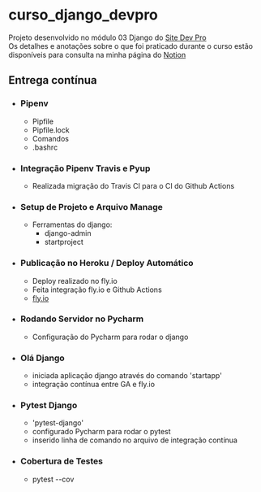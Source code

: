 # curso_django_devpro

Projeto desenvolvido no módulo 03 Django do [Site Dev Pro](https://www.dev.pro.br/)<br>
Os detalhes e anotações sobre o que foi praticado durante o curso estão disponíveis para consulta na minha página do [Notion](https://matheuspdf.notion.site/03-Django-DevPro-230b19c1354d427da77da23566e5aa19?pvs=4)



## Entrega contínua

* ### Pipenv
  * Pipfile
  * Pipfile.lock
  * Comandos
  * .bashrc

* ### Integração Pipenv Travis e Pyup
  * Realizada migração do Travis CI para o CI do Github Actions

* ### Setup de Projeto e Arquivo Manage
  * Ferramentas do django:
    * django-admin
    * startproject


* ### Publicação no Heroku / Deploy Automático
  * Deploy realizado no fly.io
  * Feita integração fly.io e Github Actions
  * [fly.io](https://curso-django-devpro.fly.dev/)
  
* ### Rodando Servidor no Pycharm
  * Configuração do Pycharm para rodar o django 

* ### Olá Django
   * iniciada aplicação django através do comando 'startapp'
   * integração contínua entre GA e fly.io

* ### Pytest Django
  * 'pytest-django'
  * configurado Pycharm para rodar o pytest
  * inserido linha de comando no arquivo de integração contínua

* ### Cobertura de Testes
  * pytest --cov
